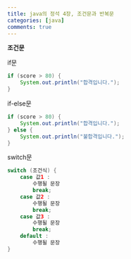 ```yaml
---
title: java의 정석 4장, 조건문과 반복문
categories: [java]
comments: true
---
```


**조건문**

if문

```java
if (score > 80) {
    System.out.println("합격입니다.");
}
```

if-else문

```java
if (score > 80) {
    System.out.println("합격입니다.");
} else {
    System.out.println("불합격입니다.");
}
```

switch문

```java
switch (조건식) {
    case 값1 :
        수행될 문장
        break;
    case 값2 :
        수행될 문장
        break;
    case 값3 : 
        수행될 문장
        break;
    default : 
        수행될 문장
}
```